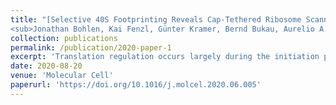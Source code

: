 ```yaml
---
title: "[Selective 40S Footprinting Reveals Cap-Tethered Ribosome Scanning in Human Cells](https://doi.org/10.1016/j.molcel.2020.06.005)   <br>
<sub>Jonathan Bohlen, Kai Fenzl, Günter Kramer, Bernd Bukau, Aurelio A. Teleman</sub>"
collection: publications
permalink: /publication/2020-paper-1
excerpt: 'Translation regulation occurs largely during the initiation phase. Here, we develop selective 40S footprinting to visualize initiating 40S ribosomes on endogenous mRNAs in vivo. This reveals the positions on mRNAs where initiation factors join the ribosome to act and where they leave. We discover that in most human cells, most scanning ribosomes remain attached to the 50 cap. Consequently, only one ribosome scans a 50 UTR at a time, and 50 UTR length affects translation efficiency. We discover that eukaryotic initiation factor 3B (eIF3B,) eIF4G1, and eIF4E remain bound to 80S ribosomes as they begin translating, with a decay half-length of ~12 codons. Hence, ribosomes retain these initiation factors while translating short upstream open reading frames (uORFs), providing an explanation for how ribosomes can reinitiate translation after uORFs in humans. This method will be of use for studying translation initiation mechanisms in vivo.'
date: 2020-08-20
venue: 'Molecular Cell'
paperurl: 'https://doi.org/10.1016/j.molcel.2020.06.005'
---
```




